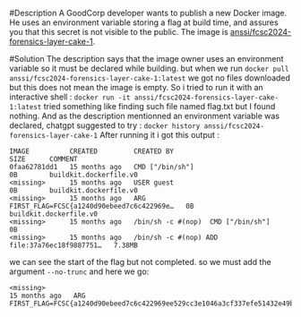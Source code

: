 #Description 
A GoodCorp developer wants to publish a new Docker image. He uses an environment variable storing a flag at build time, and assures you that this secret is not visible to the public. The image is [anssi/fcsc2024-forensics-layer-cake-1](https://hub.docker.com/r/anssi/fcsc2024-forensics-layer-cake-1).

#Solution
The description says that the image owner uses an environment variable so it must be declared while building.
but when we run `docker pull anssi/fcsc2024-forensics-layer-cake-1:latest` we got no files downloaded but this does not mean the image is empty.
So i tried to run it with an interactive shell : `docker run -it anssi/fcsc2024-forensics-layer-cake-1:latest` tried something like finding such file named flag.txt but I found nothing.
And as the description mentionned an environment variable was declared, chatgpt suggested to try : `docker history anssi/fcsc2024-forensics-layer-cake-1`
After running it i got this output : 
```
IMAGE          CREATED         CREATED BY                                      SIZE      COMMENT
0faa62781dd1   15 months ago   CMD ["/bin/sh"]                                 0B        buildkit.dockerfile.v0
<missing>      15 months ago   USER guest                                      0B        buildkit.dockerfile.v0
<missing>      15 months ago   ARG FIRST_FLAG=FCSC{a1240d90ebeed7c6c422969e…   0B        buildkit.dockerfile.v0
<missing>      15 months ago   /bin/sh -c #(nop)  CMD ["/bin/sh"]              0B        
<missing>      15 months ago   /bin/sh -c #(nop) ADD file:37a76ec18f9887751…   7.38MB
```
we can see the start of the flag but not completed.
so we must add the argument `--no-trunc` and here we go:
```
<missing>                                                                 15 months ago   ARG FIRST_FLAG=FCSC{a1240d90ebeed7c6c422969ee529cc3e1046a3cf337efe51432e49b1a27c6ad2}
```


